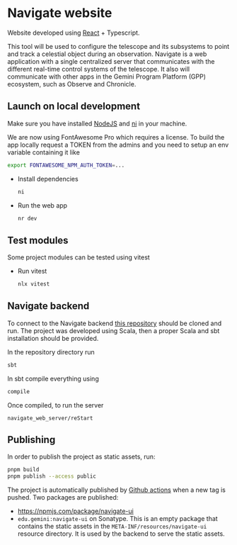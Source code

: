 # Navigate website

Website developed using [React](https://reactjs.org/) + Typescript.

This tool will be used to configure the telescope and its subsystems to point and track a celestial object during an observation. Navigate is a web application with a single centralized server that communicates with the different real-time control systems of the telescope. It also will communicate with other apps in the Gemini Program Platform (GPP) ecosystem, such as Observe and Chronicle.

## Launch on local development

Make sure you have installed [NodeJS](https://nodejs.org/en/) and [ni](https://github.com/antfu/ni) in your machine.

We are now using FontAwesome Pro which requires a license. To build the app locally request a TOKEN
from the admins and you need to setup an env variable containing it like

```bash
export FONTAWESOME_NPM_AUTH_TOKEN=...
```

- Install dependencies

  ```bash
  ni
  ```

- Run the web app
  ```bash
  nr dev
  ```

## Test modules

Some project modules can be tested using vitest

- Run vitest
  ```bash
  nlx vitest
  ```

## Navigate backend

To connect to the Navigate backend [this repository](https://github.com/gemini-hlsw/navigate-server) should be cloned and run. The project was developed using Scala, then a proper Scala and sbt installation should be provided.

In the repository directory run

```bash
sbt
```

In sbt compile everything using

```bash
compile
```

Once compiled, to run the server

```
navigate_web_server/reStart
```

## Publishing

In order to publish the project as static assets, run:

```bash
pnpm build
pnpm publish --access public
```

The project is automatically published by [Github actions](./.github/workflows/node.js.yml) when a new tag is pushed. Two packages are published:

- https://npmjs.com/package/navigate-ui
- `edu.gemini:navigate-ui` on Sonatype. This is an empty package that contains the static assets in the `META-INF/resources/navigate-ui` resource directory. It is used by the backend to serve the static assets.
